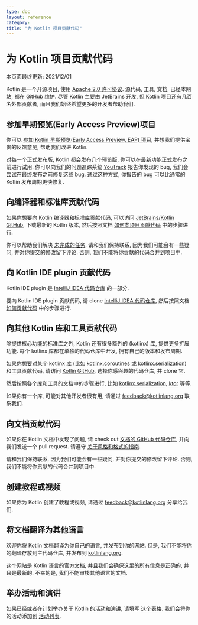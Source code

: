 ```yaml
---
type: doc
layout: reference
category:
title: "为 Kotlin 项目贡献代码"
---
```


# 为 Kotlin 项目贡献代码

本页面最终更新: 2021/12/01

Kotlin 是一个开源项目, 使用 [Apache 2.0 许可协议](https://github.com/JetBrains/kotlin/blob/master/license/LICENSE.txt).
源代码, 工具, 文档, 已经本网站, 都在 [GitHub](https://github.com/jetbrains/kotlin) 维护.
尽管 Kotlin 主要由 JetBrains 开发, 但 Kotlin 项目还有几百名外部贡献者, 而且我们始终希望更多的开发者帮助我们.

## 参加早期预览(Early Access Preview)项目

你可以 [参加 Kotlin 早期预览(Early Access Preview, EAP) 项目](eap.html), 并想我们提供宝贵的反馈意见, 帮助我们改进 Kotlin.
 
对每一个正式发布版, Kotlin 都会发布几个预览版, 你可以在最新功能正式发布之前进行试用. 你可以向我们的问题追踪系统 [YouTrack](https://kotl.in/issue) 报告你发现的 bug, 我们会尝试在最终发布之前修复这些 bug. 通过这种方式, 你报告的 bug 可以比通常的 Kotlin 发布周期更快修复.

## 向编译器和标准库贡献代码

如果你想要向 Kotlin 编译器和标准库贡献代码, 可以访问 [JetBrains/Kotlin GitHub](https://github.com/jetbrains/kotlin),
下载最新的 Kotlin 版本,
然后按照文档
[如何向项目贡献代码](https://github.com/JetBrains/kotlin/blob/master/docs/contributing.md)
中的步骤进行.

你可以帮助我们解决 [未完成的任务](https://youtrack.jetbrains.com/issues/KT?q=tag:%20%7BUp%20For%20Grabs%7D%20and%20State:%20Open). 
请和我们保持联系, 因为我们可能会有一些疑问, 并对你提交的修改留下评论. 否则, 我们不能将你贡献的代码合并到项目中.

## 向 Kotlin IDE plugin 贡献代码

Kotlin IDE plugin 是 [IntelliJ IDEA 代码仓库](https://github.com/JetBrains/intellij-community/tree/master/plugins/kotlin) 的一部分.

要向 Kotlin IDE plugin 贡献代码, 请 clone [IntelliJ IDEA 代码仓库](https://github.com/JetBrains/intellij-community/),
然后按照文档
[如何贡献代码](https://github.com/JetBrains/intellij-community/blob/master/plugins/kotlin/CONTRIBUTING.md)
中的步骤进行.

## 向其他 Kotlin 库和工具贡献代码

除提供核心功能的标准库之外, Kotlin 还有很多额外的 (kotlinx) 库, 提供更多扩展功能. 
每个 kotlinx 库都在单独的代码仓库中开发, 拥有自己的版本和发布周期.

如果你想要对某个 kotlinx 库
(比如 [kotlinx.coroutines](https://github.com/Kotlin/kotlinx.coroutines)
或 [kotlinx.serialization](https://github.com/Kotlin/kotlinx.serialization))
和工具贡献代码, 请访问 [Kotlin GitHub](https://github.com/Kotlin), 选择你感兴趣的代码仓库, 并 clone 它.

然后按照各个库和工具的文档中的步骤进行, 比如
[kotlinx.serialization](https://github.com/Kotlin/kotlinx.serialization/blob/master/CONTRIBUTING.md),
[ktor](https://github.com/ktorio/ktor/blob/master/CONTRIBUTING.md)
等等.

如果你有一个库, 可能对其他开发者很有用, 请通过 <feedback@kotlinlang.org> 联系我们.

## 向文档贡献代码

如果你在 Kotlin 文档中发现了问题, 
请 check out [文档的 GitHub 代码仓库](https://github.com/JetBrains/kotlin-web-site/tree/master/docs/topics),
并向我们发送一个 pull request.
请遵守 [关于风格和格式的指南](https://docs.google.com/document/d/1mUuxK4xwzs3jtDGoJ5_zwYLaSEl13g_SuhODdFuh2Dc/edit?usp=sharing).

请和我们保持联系, 因为我们可能会有一些疑问, 并对你提交的修改留下评论.
否则, 我们不能将你贡献的代码合并到项目中.

## 创建教程或视频

如果你为 Kotlin 创建了教程或视频, 请通过 <feedback@kotlinlang.org> 分享给我们. 

## 将文档翻译为其他语言

欢迎你将 Kotlin 文档翻译为你自己的语言, 并发布到你的网站.
但是, 我们不能将你的翻译存放到主代码仓库, 并发布到 [kotlinlang.org](https://kotlinlang.org/).

这个网站是 Kotlin 语言的官方文档, 并且我们会确保这里的所有信息是正确的, 并且是最新的.
不幸的是, 我们不能审核其他语言的文档. 

## 举办活动和演讲

如果已经或者在计划举办关于 Kotlin 的活动和演讲, 请填写 [这个表格](https://surveys.jetbrains.com/s3/Submit-a-Kotlin-Talk).
我们会将你的活动添加到 [活动列表](https://kotlinlang.org/docs/events.html).
